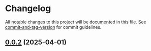# Changelog

All notable changes to this project will be documented in this file. See [commit-and-tag-version](https://github.com/absolute-version/commit-and-tag-version) for commit guidelines.

## [0.0.2](https://github.com/awslabs/run-model-context-protocol-servers-in-aws-lambda/compare/v0.0.1...v0.0.2) (2025-04-01)
